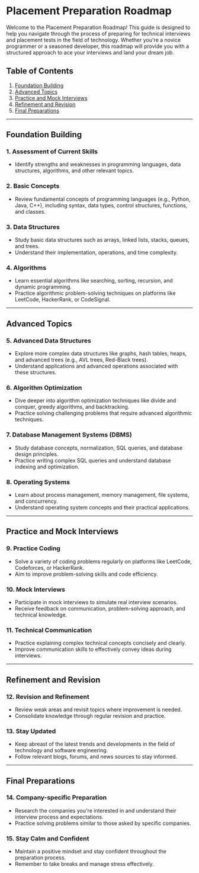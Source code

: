  

# Placement Preparation Roadmap

Welcome to the Placement Preparation Roadmap! This guide is designed to help you navigate through the process of preparing for technical interviews and placement tests in the field of technology. Whether you're a novice programmer or a seasoned developer, this roadmap will provide you with a structured approach to ace your interviews and land your dream job.

## Table of Contents

1. [Foundation Building](#foundation-building)
2. [Advanced Topics](#advanced-topics)
3. [Practice and Mock Interviews](#practice-and-mock-interviews)
4. [Refinement and Revision](#refinement-and-revision)
5. [Final Preparations](#final-preparations)

---

## Foundation Building

### 1. Assessment of Current Skills
- Identify strengths and weaknesses in programming languages, data structures, algorithms, and other relevant topics.

### 2. Basic Concepts
- Review fundamental concepts of programming languages (e.g., Python, Java, C++), including syntax, data types, control structures, functions, and classes.

### 3. Data Structures
- Study basic data structures such as arrays, linked lists, stacks, queues, and trees.
- Understand their implementation, operations, and time complexity.

### 4. Algorithms
- Learn essential algorithms like searching, sorting, recursion, and dynamic programming.
- Practice algorithmic problem-solving techniques on platforms like LeetCode, HackerRank, or CodeSignal.

---

## Advanced Topics

### 5. Advanced Data Structures
- Explore more complex data structures like graphs, hash tables, heaps, and advanced trees (e.g., AVL trees, Red-Black trees).
- Understand applications and advanced operations associated with these structures.

### 6. Algorithm Optimization
- Dive deeper into algorithm optimization techniques like divide and conquer, greedy algorithms, and backtracking.
- Practice solving challenging problems that require advanced algorithmic techniques.

### 7. Database Management Systems (DBMS)
- Study database concepts, normalization, SQL queries, and database design principles.
- Practice writing complex SQL queries and understand database indexing and optimization.

### 8. Operating Systems
- Learn about process management, memory management, file systems, and concurrency.
- Understand operating system concepts and their practical applications.

---

## Practice and Mock Interviews

### 9. Practice Coding
- Solve a variety of coding problems regularly on platforms like LeetCode, Codeforces, or HackerRank.
- Aim to improve problem-solving skills and code efficiency.

### 10. Mock Interviews
- Participate in mock interviews to simulate real interview scenarios.
- Receive feedback on communication, problem-solving approach, and technical knowledge.

### 11. Technical Communication
- Practice explaining complex technical concepts concisely and clearly.
- Improve communication skills to effectively convey ideas during interviews.

---

## Refinement and Revision

### 12. Revision and Refinement
- Review weak areas and revisit topics where improvement is needed.
- Consolidate knowledge through regular revision and practice.

### 13. Stay Updated
- Keep abreast of the latest trends and developments in the field of technology and software engineering.
- Follow relevant blogs, forums, and news sources to stay informed.

---

## Final Preparations

### 14. Company-specific Preparation
- Research the companies you're interested in and understand their interview process and expectations.
- Practice solving problems similar to those asked by specific companies.

### 15. Stay Calm and Confident
- Maintain a positive mindset and stay confident throughout the preparation process.
- Remember to take breaks and manage stress effectively.

 

 
